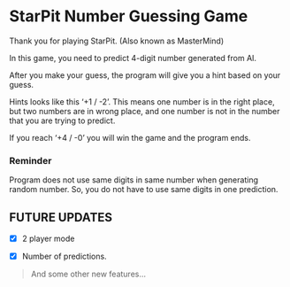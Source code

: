 # StarPit Number Guessing Game
Thank you for playing StarPit. (Also known as MasterMind)

In this game, you need to predict 4-digit number generated from AI.

After you make your guess, the program will give you a hint based on your guess.

Hints looks like this ‘+1 / -2’. This means one number is in the right place, but two numbers are in wrong place, and one number is not in the number that you are trying to predict.

If you reach ‘+4 / -0’ you will win the game and the program ends.

### Reminder 
Program does not use same digits in same number when generating random number. So, you do not have to use same digits in one prediction.


## FUTURE UPDATES

- [x] 2 player mode

- [x] Number of predictions.

>  And some other new features…

